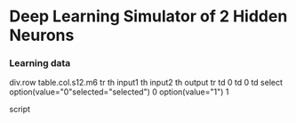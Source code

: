 # Deep Learning Simulator of 2 Hidden Neurons

### Learning data

div.row
  table.col.s12.m6
    tr
      th input1
      th input2
      th output
    tr
      td 0
      td 0
      td
        select
          option(value="0"selected="selected") 0
          option(value="1") 1



script
  